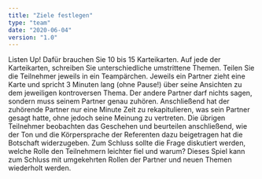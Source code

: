 ```yaml
---
title: "Ziele festlegen"
type: "team"
date: "2020-06-04"
version: "1.0"
---
```


Listen Up!
Dafür brauchen Sie 10 bis 15 Karteikarten. Auf jede der Karteikarten, schreiben Sie unterschiedliche umstrittene Themen. Teilen Sie die Teilnehmer jeweils in ein Teampärchen. Jeweils ein Partner zieht eine Karte und spricht 3 Minuten lang (ohne Pause!) über seine Ansichten zu dem jeweiligen  kontroversen Thema. Der andere Partner darf nichts sagen, sondern muss seinem Partner genau zuhören. Anschließend hat der zuhörende Partner nur eine Minute Zeit zu rekapitulieren, was sein Partner gesagt hatte, ohne jedoch seine Meinung zu vertreten.
Die übrigen Teilnehmer beobachten das Geschehen und beurteilen anschließend, wie der Ton und die Körpersprache der Referenten dazu beigetragen hat die Botschaft  widerzugeben. Zum Schluss sollte die Frage diskutiert werden, welche Rolle den Teilnehmern leichter fiel und warum? Dieses Spiel kann zum Schluss mit umgekehrten Rollen der Partner und neuen Themen wiederholt werden.